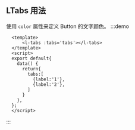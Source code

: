 ## LTabs 用法 
使用 `color` 属性来定义 Button 的文字颜色。
:::demo
```vue
  <template>
      <l-tabs :tabs='tabs'></l-tabs>
  </template>
  <script>
  export default{
    data() {
      return{
        tabs:[
          {label:'1'},
          {label:'2'},
        ]
      }
    },
  };
  </script>

```
:::




